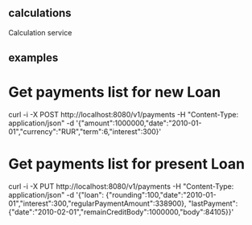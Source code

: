 ## calculations
Calculation service


## examples
# Get payments list for new Loan
curl -i -X POST http://localhost:8080/v1/payments  -H "Content-Type: application/json" -d '{"amount":1000000,"date":"2010-01-01","currency":"RUR","term":6,"interest":300}'

# Get payments list for present Loan
curl -i -X PUT http://localhost:8080/v1/payments  -H "Content-Type: application/json" -d '{"loan": {"rounding":100,"date":"2010-01-01","interest":300,"regularPaymentAmount":338900}, "lastPayment":{"date":"2010-02-01","remainCreditBody":1000000,"body":84105}}'
